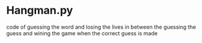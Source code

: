 # Hangman.py
code of guessing the word and losing the lives in between the guessing the guess and wining the game when the correct guess is made 
